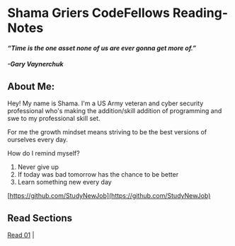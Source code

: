 # Shama Griers CodeFellows Reading-Notes
#### *“Time is the one asset none of us are ever gonna get more of.”*
#### *-Gary Vaynerchuk*

## About Me:

Hey! My name is Shama. I'm a US Army veteran and cyber security professional who's making the addition/skill addition of programming and swe to my professional skill set.

For me the growth mindset means striving to be the best versions of ourselves every day.

How do I remind myself?

1. Never give up
2. If today was bad tomorrow has the chance to be better
3. Learn something new every day

[https://github.com/StudyNewJob](https://github.com/StudyNewJob)

## Read Sections
[Read 01](https://studynewjob.github.io/Reading-Notes/Read-01.html) | 

